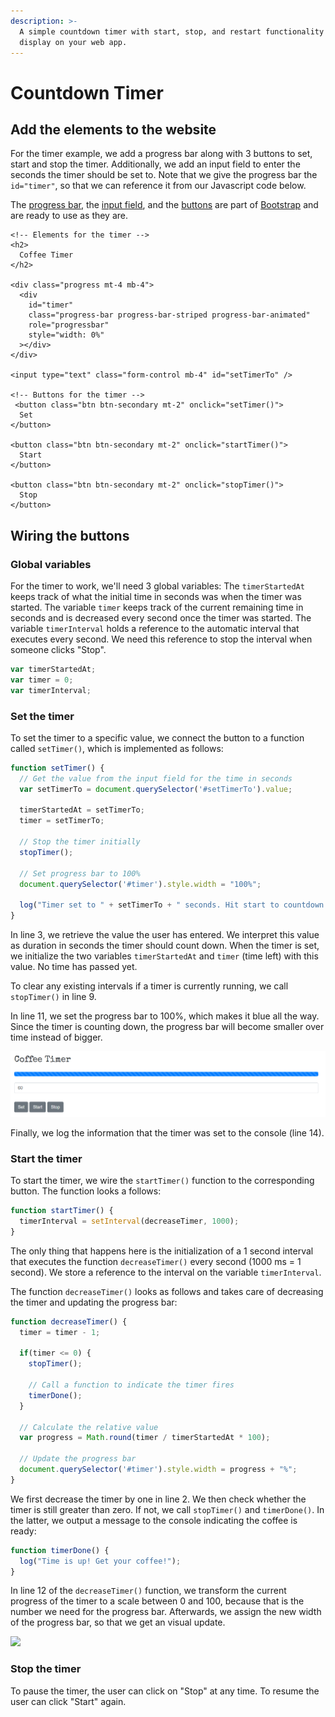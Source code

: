 ```yaml
---
description: >-
  A simple countdown timer with start, stop, and restart functionality to
  display on your web app.
---
```


# Countdown Timer

## Add the elements to the website

For the timer example, we add a progress bar along with 3 buttons to set, start and stop the timer. Additionally, we add an input field to enter the seconds the timer should be set to. Note that we give the progress bar the `id="timer"`, so that we can reference it from our Javascript code below.

The [progress bar](https://getbootstrap.com/docs/4.5/components/progress/), the [input field](https://getbootstrap.com/docs/4.5/components/forms/), and the [buttons](https://getbootstrap.com/docs/4.5/components/buttons/) are part of [Bootstrap](https://getbootstrap.com/) and are ready to use as they are.

```markup
<!-- Elements for the timer -->
<h2>
  Coffee Timer
</h2>

<div class="progress mt-4 mb-4">
  <div
    id="timer"
    class="progress-bar progress-bar-striped progress-bar-animated"
    role="progressbar"
    style="width: 0%"
  ></div>
</div>

<input type="text" class="form-control mb-4" id="setTimerTo" />

<!-- Buttons for the timer -->
 <button class="btn btn-secondary mt-2" onclick="setTimer()">
  Set
</button>

<button class="btn btn-secondary mt-2" onclick="startTimer()">
  Start
</button>

<button class="btn btn-secondary mt-2" onclick="stopTimer()">
  Stop
</button>
```

## Wiring the buttons

### Global variables

For the timer to work, we'll need 3 global variables: The `timerStartedAt` keeps track of what the initial time in seconds was when the timer was started. The variable `timer` keeps track of the current remaining time in seconds and is decreased every second once the timer was started. The variable `timerInterval` holds a reference to the automatic interval that executes every second. We need this reference to stop the interval when someone clicks "Stop".

```javascript
var timerStartedAt;
var timer = 0;
var timerInterval;
```

### Set the timer

To set the timer to a specific value, we connect the button to a function called `setTimer()`, which is implemented as follows:

```javascript
function setTimer() {
  // Get the value from the input field for the time in seconds
  var setTimerTo = document.querySelector('#setTimerTo').value;
  
  timerStartedAt = setTimerTo;
  timer = setTimerTo;
  
  // Stop the timer initially
  stopTimer();
  
  // Set progress bar to 100%
  document.querySelector('#timer').style.width = "100%";
  
  log("Timer set to " + setTimerTo + " seconds. Hit start to countdown.");
}
```

In line 3, we retrieve the value the user has entered. We interpret this value as duration in seconds the timer should count down. When the timer is set, we initialize the two variables `timerStartedAt` and `timer` (time left) with this value. No time has passed yet.

To clear any existing intervals if a timer is currently running, we call `stopTimer()` in line 9.

In line 11, we set the progress bar to 100%, which makes it blue all the way. Since the timer is counting down, the progress bar will become smaller over time instead of bigger.

![The timer is initialized with 100% width when the timer is set.](<../../../../.gitbook/assets/image (2).png>)

Finally, we log the information that the timer was set to the console (line 14).

### Start the timer

To start the timer, we wire the `startTimer()` function to the corresponding button. The function looks a follows:

```javascript
function startTimer() {
  timerInterval = setInterval(decreaseTimer, 1000);
}
```

The only thing that happens here is the initialization of a 1 second interval that executes the function `decreaseTimer()` every second (1000 ms = 1 second). We store a reference to the interval on the variable `timerInterval`.

The function `decreaseTimer()` looks as follows and takes care of decreasing the timer and updating the progress bar:

```javascript
function decreaseTimer() {
  timer = timer - 1;
  
  if(timer <= 0) {
    stopTimer();

    // Call a function to indicate the timer fires
    timerDone();
  }
  
  // Calculate the relative value
  var progress = Math.round(timer / timerStartedAt * 100);
  
  // Update the progress bar
  document.querySelector('#timer').style.width = progress + "%";
}

```

We first decrease the timer by one in line 2. We then check whether the timer is still greater than zero. If not, we call `stopTimer()` and `timerDone()`. In the latter, we output a message to the console indicating the coffee is ready:

```javascript
function timerDone() {
  log("Time is up! Get your coffee!");
}
```

In line 12 of the `decreaseTimer()` function, we transform the current progress of the timer to a scale between 0 and 100, because that is the number we need for the progress bar. Afterwards, we assign the new width of the progress bar, so that we get an visual update.

![](../../../../.gitbook/assets/coffee\_timer.gif)

### Stop the timer

To pause the timer, the user can click on "Stop" at any time. To resume the user can click "Start" again.
